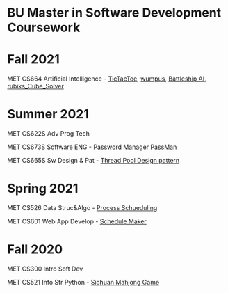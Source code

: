 # BU Master in Software Development Coursework

# Fall 2021

MET CS664 Artificial Intelligence - [TicTacToe](https://github.com/zw-g/TIcTacToe), 
                                    [wumpus](https://github.com/zw-g/wumpus), 
                                    [Battleship AI](https://github.com/zw-g/Battleship_AI), 
                                    [rubiks_Cube_Solver](https://github.com/zw-g/rubiks_Cube_Solver)

# Summer 2021

MET CS622S	Adv Prog Tech

MET CS673S	Software ENG - [Password Manager PassMan](https://github.com/zw-g/Password_Manager_PassMan)

MET CS665S	Sw Design & Pat - [Thread Pool Design pattern](https://github.com/zw-g/Thread_Pool_Design_pattern)

# Spring 2021

MET CS526	Data Struc&Algo - [Process Schueduling](https://github.com/zw-g/Process_Scheduling)

MET CS601	Web App Develop - [Schedule Maker](https://github.com/zw-g/Schedule_Maker)

# Fall 2020

MET CS300	Intro Soft Dev

MET CS521	Info Str Python - [Sichuan Mahjong Game](https://github.com/zw-g/Sichuan_Mahjong_Game)
